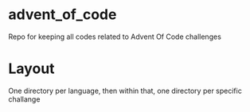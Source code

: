 # advent_of_code
Repo for keeping all codes related to Advent Of Code challenges

# Layout
One directory per language, then within that, one directory per specific challange
